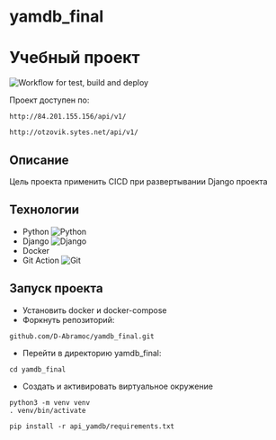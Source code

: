 # yamdb_final

# Учебный проект #

![Workflow for test, build and deploy](https://github.com/D-Abramoc/yamdb_final/actions/workflows/yamdb_workflow.yml/badge.svg)

Проект доступен по:
```
http://84.201.155.156/api/v1/
```
```
http://otzovik.sytes.net/api/v1/
```

## Описание ##

Цель проекта применить CICD при развертывании Django проекта

## Технологии ##

 - Python ![Python](https://img.shields.io/badge/Python-3776AB?style=for-the-badge&logo=python&logoColor=white)
 - Django  ![Django](https://img.shields.io/badge/Django-092E20?style=for-the-badge&logo=django&logoColor=white)
 - Docker
 - Git Action ![Git](https://img.shields.io/badge/GIT-E44C30?style=for-the-badge&logo=git&logoColor=white)

## Запуск проекта ##
- Установить docker и docker-compose
- Форкнуть репозиторий:
```
github.com/D-Abramoc/yamdb_final.git
```
- Перейти в директорию yamdb_final:
```
cd yamdb_final
```
- Создать и активировать виртуальное окружение
```
python3 -m venv venv
. venv/bin/activate
```

```
pip install -r api_yamdb/requirements.txt
```